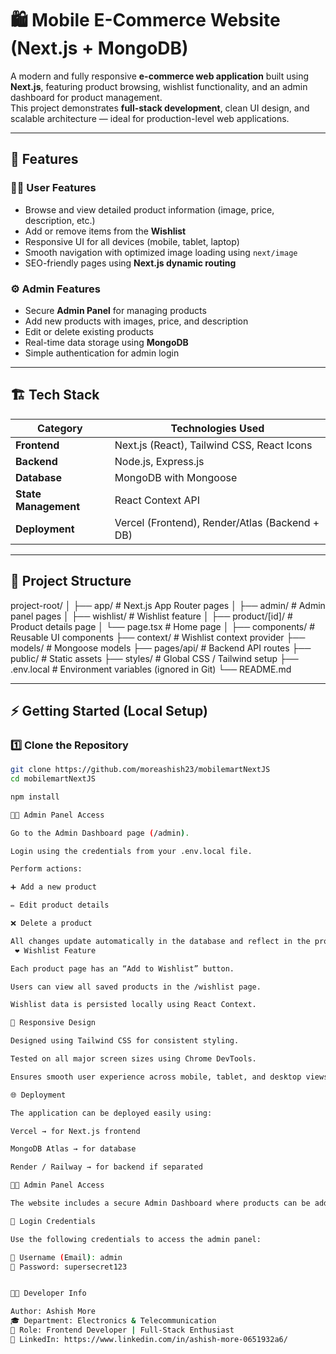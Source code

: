 # 🛍️ Mobile E-Commerce Website (Next.js + MongoDB)

A modern and fully responsive **e-commerce web application** built using **Next.js**, featuring product browsing, wishlist functionality, and an admin dashboard for product management.  
This project demonstrates **full-stack development**, clean UI design, and scalable architecture — ideal for production-level web applications.

---

## 🚀 Features

### 🧑‍💻 User Features
- Browse and view detailed product information (image, price, description, etc.)
- Add or remove items from the **Wishlist**
- Responsive UI for all devices (mobile, tablet, laptop)
- Smooth navigation with optimized image loading using `next/image`
- SEO-friendly pages using **Next.js dynamic routing**

### ⚙️ Admin Features
- Secure **Admin Panel** for managing products
- Add new products with images, price, and description
- Edit or delete existing products
- Real-time data storage using **MongoDB**
- Simple authentication for admin login

---

## 🏗️ Tech Stack

| Category | Technologies Used |
|-----------|-------------------|
| **Frontend** | Next.js (React), Tailwind CSS, React Icons |
| **Backend** | Node.js, Express.js |
| **Database** | MongoDB with Mongoose |
| **State Management** | React Context API |
| **Deployment** | Vercel (Frontend), Render/Atlas (Backend + DB) |

---

## 📁 Project Structure

project-root/
│
├── app/ # Next.js App Router pages
│ ├── admin/ # Admin panel pages
│ ├── wishlist/ # Wishlist feature
│ ├── product/[id]/ # Product details page
│ └── page.tsx # Home page
│
├── components/ # Reusable UI components
├── context/ # Wishlist context provider
├── models/ # Mongoose models
├── pages/api/ # Backend API routes
├── public/ # Static assets
├── styles/ # Global CSS / Tailwind setup
├── .env.local # Environment variables (ignored in Git)
└── README.md


---

## ⚡ Getting Started (Local Setup)

### 1️⃣ Clone the Repository
```bash
git clone https://github.com/moreashish23/mobilemartNextJS
cd mobilemartNextJS

npm install

🧑‍💼 Admin Panel Access

Go to the Admin Dashboard page (/admin).

Login using the credentials from your .env.local file.

Perform actions:

➕ Add a new product

✏️ Edit product details

❌ Delete a product

All changes update automatically in the database and reflect in the product listings.
 ❤️ Wishlist Feature

Each product page has an “Add to Wishlist” button.

Users can view all saved products in the /wishlist page.

Wishlist data is persisted locally using React Context.

🧩 Responsive Design

Designed using Tailwind CSS for consistent styling.

Tested on all major screen sizes using Chrome DevTools.

Ensures smooth user experience across mobile, tablet, and desktop views.

🌐 Deployment

The application can be deployed easily using:

Vercel → for Next.js frontend

MongoDB Atlas → for database

Render / Railway → for backend if separated

🧑‍💼 Admin Panel Access

The website includes a secure Admin Dashboard where products can be added, updated, or deleted.

🔐 Login Credentials

Use the following credentials to access the admin panel:

🪪 Username (Email): admin  
🔑 Password: supersecret123


👨‍💻 Developer Info

Author: Ashish More
🎓 Department: Electronics & Telecommunication
💼 Role: Frontend Developer | Full-Stack Enthusiast
🔗 LinkedIn: https://www.linkedin.com/in/ashish-more-0651932a6/

